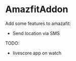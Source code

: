 # AmazfitAddon

Add some features to amazafit:
- Send location via SMS

TODO:
- livescore app on watch
